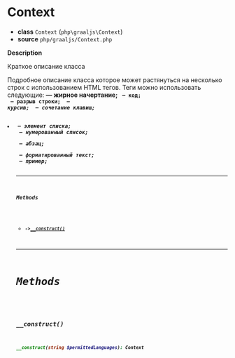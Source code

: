 # Context

- **class** `Context` (`php\graaljs\Context`)
- **source** `php/graaljs/Context.php`

**Description**

Краткое описание класса

Подробное описание класса
которое может растянуться на несколько строк с использованием HTML тегов.
Теги можно использовать следующие:
<b> — жирное начертание;
<code> — код;
<br> — разрыв строки;
<i> — курсив;
<kbd> — сочетание клавиш;
<li> — элемент списка;
<ol> — нумерованный список;
<p> — абзац;
<pre> — форматированный текст;
<samp> — пример;

---

#### Methods

- `->`[`__construct()`](#method-__construct)

---
# Methods

<a name="method-__construct"></a>

### __construct()
```php
__construct(string $permittedLanguages): Context
```